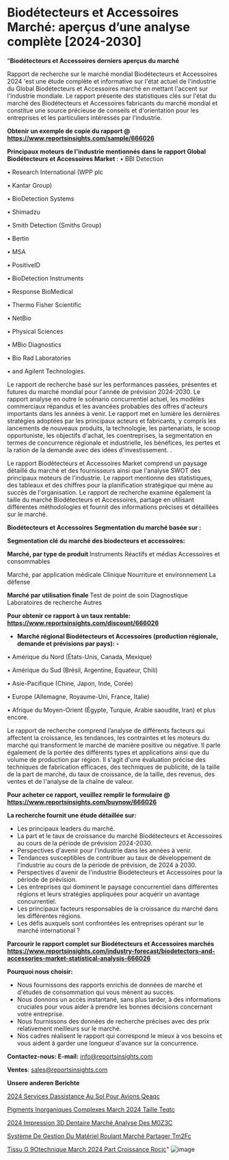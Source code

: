# Biodétecteurs et Accessoires Marché: aperçus d’une analyse complète [2024-2030]

"<strong>Biodétecteurs et Accessoires derniers aperçus du marché</strong>

Rapport de recherche sur le marché mondial Biodétecteurs et Accessoires 2024 'est une étude complète et informative sur l'état actuel de l'industrie du Global Biodétecteurs et Accessoires marché en mettant l'accent sur l'industrie mondiale. Le rapport présente des statistiques clés sur l'état du marché des Biodétecteurs et Accessoires fabricants du marché mondial et constitue une source précieuse de conseils et d'orientation pour les entreprises et les particuliers intéressés par l'industrie.

<strong>Obtenir un exemple de copie du rapport @ <a href=https://www.reportsinsights.com/sample/666026>https://www.reportsinsights.com/sample/666026</a></strong>

<strong>Principaux moteurs de l'industrie mentionnés dans le rapport Global Biodétecteurs et Accessoires Market</strong> :
• BBI Detection

• Research International (WPP plc

• Kantar Group)

• BioDetection Systems

• Shimadzu

• Smith Detection (Smiths Group)

• Bertin

• MSA

• PositiveID

• BioDetection Instruments

• Response BioMedical

• Thermo Fisher Scientific

• NetBio

• Physical Sciences

• MBio Diagnostics

• Bio Rad Laboratories

• and Agilent Technologies.

Le rapport de recherche basé sur les performances passées, présentes et futures du marché mondial pour l'année de prévision 2024-2030. Le rapport analyse en outre le scénario concurrentiel actuel, les modèles commerciaux répandus et les avancées probables des offres d'acteurs importants dans les années à venir. Le rapport met en lumière les dernières stratégies adoptées par les principaux acteurs et fabricants, y compris les lancements de nouveaux produits, la technologie, les partenariats, le scoop opportuniste, les objectifs d'achat, les coentreprises, la segmentation en termes de concurrence régionale et industrielle, les bénéfices, les pertes et la ration de la demande avec des idées d'investissement. .

Le rapport Biodétecteurs et Accessoires Market comprend un paysage détaillé du marché et des fournisseurs ainsi que l'analyse SWOT des principaux moteurs de l'industrie. Le rapport mentionne des statistiques, des tableaux et des chiffres pour la planification stratégique qui mène au succès de l'organisation. Le rapport de recherche examine également la taille du marché Biodétecteurs et Accessoires, partage en utilisant différentes méthodologies et fournit des informations précises et détaillées sur le marché.

<strong>Biodétecteurs et Accessoires Segmentation du marché basée sur :</strong>

<strong> Segmentation clé du marché des biodecteurs et accessoires: </strong>

<strong> Marché, par type de produit </strong>
Instruments
Réactifs et médias
Accessoires et consommables

Marché, par application médicale
Clinique
Nourriture et environnement
La défense

<strong> Marché par utilisation finale </strong>
Test de point de soin
Diagnostique
Laboratoires de recherche
Autres

<strong>Pour obtenir ce rapport à un taux rentable: <a href=https://www.reportsinsights.com/discount/666026>https://www.reportsinsights.com/discount/666026</a></strong>
<ul>
  <li><strong>Marché régional Biodétecteurs et Accessoires (production régionale, demande et prévisions par pays): -</strong></li>
</ul>
• Amérique du Nord (États-Unis, Canada, Mexique)

• Amérique du Sud (Brésil, Argentine, Equateur, Chili)

• Asie-Pacifique (Chine, Japon, Inde, Corée)

• Europe (Allemagne, Royaume-Uni, France, Italie)

• Afrique du Moyen-Orient (Égypte, Turquie, Arabie saoudite, Iran) et plus encore.

Le rapport de recherche comprend l’analyse de différents facteurs qui affectent la croissance, les tendances, les contraintes et les moteurs du marché qui transforment le marché de manière positive ou négative. Il parle également de la portée des différents types et applications ainsi que du volume de production par région. Il s'agit d'une évaluation précise des techniques de fabrication efficaces, des techniques de publicité, de la taille de la part de marché, du taux de croissance, de la taille, des revenus, des ventes et de l'analyse de la chaîne de valeur.

<strong>Pour acheter ce rapport, veuillez remplir le formulaire @   <a href=https://www.reportsinsights.com/buynow/666026>https://www.reportsinsights.com/buynow/666026</a></strong>

<strong>La recherche fournit une étude détaillée sur:</strong>
<ul>
  <li>Les principaux leaders du marché.</li>
  <li>La part et le taux de croissance du marché Biodétecteurs et Accessoires au cours de la période de prévision 2024-2030.</li>
  <li>Perspectives d'avenir pour l'industrie dans les années à venir.</li>
  <li>Tendances susceptibles de contribuer au taux de développement de l'industrie au cours de la période de prévision, de 2024 à 2030.</li>
  <li>Perspectives d'avenir de l'industrie Biodétecteurs et Accessoires pour la période de prévision.</li>
  <li>Les entreprises qui dominent le paysage concurrentiel dans différentes régions et leurs stratégies appliquées pour acquérir un avantage concurrentiel.</li>
  <li>Les principaux facteurs responsables de la croissance du marché dans les différentes régions.</li>
  <li>Les défis auxquels sont confrontées les entreprises opérant sur le marché international ?</li>
</ul>

<strong>Parcourir le rapport complet sur Biodétecteurs et Accessoires marchés <a href=https://www.reportsinsights.com/industry-forecast/biodetectors-and-accessories-market-statistical-analysis-666026>https://www.reportsinsights.com/industry-forecast/biodetectors-and-accessories-market-statistical-analysis-666026</a></strong>

<strong>Pourquoi nous choisir:</strong>
<ul>
  <li>Nous fournissons des rapports enrichis de données de marché et d'études de consommation qui vous mènent au succès.</li>
  <li>Nous donnons un accès instantané, sans plus tarder, à des informations cruciales pour vous aider à prendre les bonnes décisions concernant votre entreprise.</li>
  <li>Nous fournissons des données de recherche précises avec des prix relativement meilleurs sur le marché.</li>
  <li>Nos cadres réalisent le rapport qui correspond le mieux à vos besoins et vous aident à garder une longueur d'avance sur la concurrence.</li>
</ul>
<strong>Contactez-nous:
</strong><strong>E-mail:</strong> <a href=mailto:info@reportsinsights.com>info@reportsinsights.com</a>

<strong>Ventes</strong>: <a href=mailto:sales@reportsinsights.com>sales@reportsinsights.com</a>

<strong>Unsere anderen Berichte</strong>

<a href=https://www.linkedin.com/pulse/2024-services-dassistance-au-sol-pour-avions-qeaqc/>2024 Services Dassistance Au Sol Pour Avions Qeaqc</a>

<a href=https://www.linkedin.com/pulse/pigments-inorganiques-complexes-march%C3%A9-2024-taille-teqtc/>Pigments Inorganiques Complexes March 2024 Taille Teqtc</a>

<a href=https://www.linkedin.com/pulse/2024-impression-3d-dentaire-marché-analyse-des-m0z3c/>2024 Impression 3D Dentaire Marché Analyse Des M0Z3C</a>

<a href=https://www.linkedin.com/pulse/système-de-gestion-du-matériel-roulant-marché-partager-tm2fc/>Système De Gestion Du Matériel Roulant Marché Partager Tm2Fc</a>

<a href=https://www.linkedin.com/pulse/tissu-g%C3%A9otechnique-march%C3%A9-2024-part-croissance-rocjc/>Tissu G 9Otechnique March 2024 Part Croissance Rocjc</a>"
![image](https://github.com/daminid12/RImarketdynamics/assets/158430485/089e81bd-2934-47c1-bda2-98be0a8fda7f)
